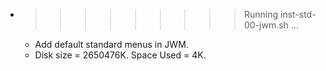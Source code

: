 * >>>>>>>>> Running inst-std-00-jwm.sh ...
  * Add default standard menus in JWM.
  * Disk size = 2650476K. Space Used = 4K.
